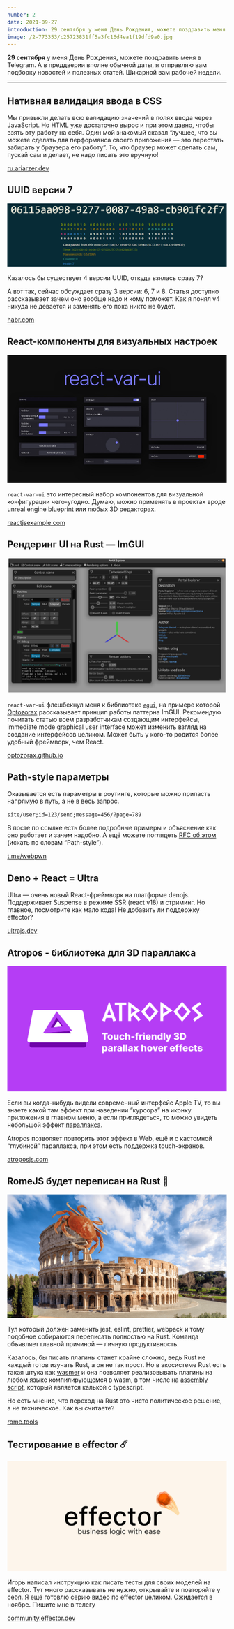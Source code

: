 ```yaml
---
number: 2
date: 2021-09-27
introduction: 29 сентября у меня День Рождения, можете поздравить меня в Telegram. А в преддверии вполне обычной даты, я отправляю вам подборку новостей и полезных статей. Шикарной вам рабочей недели.
image: /2-773353/c25723831ff5a3fc16d4ea1f19dfd9a0.jpg
---
```


**29 сентября** у меня День Рождения, можете поздравить меня в Telegram. А в преддверии вполне обычной даты, я отправляю вам подборку новостей и полезных статей. Шикарной вам рабочей недели.

<hr />

## Нативная валидация ввода в CSS

Мы привыкли делать всю валидацию значений в полях ввода через JavaScript. Но HTML уже достаточно вырос и при этом давно, чтобы взять эту работу на себя.
Один мой знакомый сказал “лучшее, что вы можете сделать для перформанса своего приложения — это перестать забирать у браузера его работу”. То, что браузер может сделать сам, пускай сам и делает, не надо писать это вручную!

[ru.ariarzer.dev](https://ru.ariarzer.dev/articles/2021/native-css-validation.html)

## UUID версии 7

![](/2-773353/342f9f6ea6e0971553f9b954ea1e457e.png)

Казалось бы существует 4 версии UUID, откуда взялась сразу 7?

А вот так, сейчас обсуждает сразу 3 версии: 6, 7 и 8. Статья доступно рассказывает зачем оно вообще надо и кому поможет. Как я понял v4 никуда не девается и заменять его пока никто не будет.

[habr.com](https://habr.com/ru/post/572700/)

## React-компоненты для визуальных настроек

![](/2-773353/c25723831ff5a3fc16d4ea1f19dfd9a0.jpg)

`react-var-ui` это интересный набор компонентов для визуальной конфигурации чего-угодно. Думаю, можно применять в проектах вроде unreal engine blueprint или любых 3D редакторах.

[reactjsexample.com](https://reactjsexample.com/a-simple-react-component-library-for-variable-setting-and-preview-inspired-by-ios-settings/)

## Рендеринг UI на Rust — ImGUI

![](/2-773353/6ba165db8fac75467e284d19564a9150.png)

`react-var-ui` флешбекнул меня к библиотеке [`egui`](https://lib.rs/crates/egui), на примере которой [Optozorax](https://t.me/optozorax_dev) рассказывает принцип работы паттерна ImGUI.
Рекомендую почитать статью всем разработчикам создающим интерфейсы, immediate mode graphical user interface может изменить взгляд на создание интерфейсов целиком. Может быть у кого-то родится более удобный фреймворк, чем React.

[optozorax.github.io](https://optozorax.github.io/p/imgui)

## Path-style параметры

Оказывается есть параметры в роутинге, которые можно припасть напрямую в путь, а не в весь запрос.

    site/user;id=123/send;message=456/?page=789

В посте по ссылке есть более подробные примеры и объяснение как оно работает и зачем надобно. А ещё можете поглядеть [RFC об этом](https://www.rfc-editor.org/rfc/rfc6570.txt) (искать по словам “Path-style”).

[t.me/webpwn](https://t.me/webpwn/304)

## Deno + React = Ultra

Ultra — очень новый React-фреймворк на платформе denojs. Поддерживает Suspense в режиме SSR (react v18) и стриминг.
Но главное, посмотрите как мало кода! Не добавить ли поддержку effector?

[ultrajs.dev](https://ultrajs.dev/)

## Atropos - библиотека для 3D параллакса

![](/2-773353/b11a1e83cee2bc9c6cbe4f4e6ff95704.png)

Если вы когда-нибудь видели современный интерфейс Apple TV, то вы знаете какой там эффект при наведении “курсора” на иконку приложения в главном меню, а если приглядеться, то можно увидеть небольшой эффект [параллакса](https://ru.wikipedia.org/wiki/%D0%9F%D0%B0%D1%80%D0%B0%D0%BB%D0%BB%D0%B0%D0%BA%D1%81).

Atropos позволяет повторить этот эффект в Web, ещё и с кастомной “глубиной” параллакса, при этом есть поддержка touch-экранов.

[atroposjs.com](https://atroposjs.com/)

## RomeJS будет переписан на Rust 🦀

![](/2-773353/ae728294a5408c36da273104bc35f4f3.png)

Тул который должен заменить jest, eslint, prettier, webpack и тому подобное собираются переписать полностью на Rust. Команда объявляет главной причиной — личную продуктивность.

Казалось, бы писать плагины станет крайне сложно, ведь Rust не каждый готов изучать Rust, а он не так прост. Но в экосистеме Rust есть такая штука как [wasmer](https://wasmer.io/) и она позволяет реализовывать плагины на любом языке компилирующемся в wasm, в том числе на [assembly script](https://www.assemblyscript.org/), который является калькой с typescript.

Но есть мнение, что переход на Rust это чисто политическое решение, а не техническое. Как вы считаете?

[rome.tools](https://rome.tools/blog/2021/09/21/rome-will-be-rewritten-in-rust)

## Тестирование в effector ☄️

![](/2-773353/2191ea6ccbe30e9ad537b077a475f3a0.png)

Игорь написал инструкцию как писать тесты для своих моделей на effector. Тут много рассказывать не нужно, открывайте и повторяйте у себя.
Я ещё готовлю серию видео по effector целиком. Ожидается в ноябре. Пишите мне в телегу

[community.effector.dev](https://community.effector.dev/core/testing-guide-nol)
